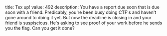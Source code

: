 title: Tex up!
value: 492
description: You have a report due soon that is due soon with a friend. Predicably, you're been busy doing CTF's and haven't gone around to doing it yet. But now the deadline is closing in and your friend is suspiscious. He's asking to see proof of your work before he sends you the flag. Can you get it done?